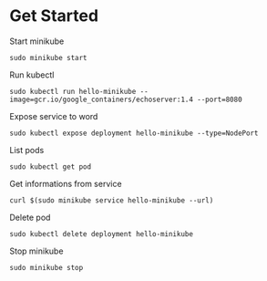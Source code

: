 # Get Started

Start minikube

```/bin/bash
sudo minikube start
```

Run kubectl

```/bin/bash
sudo kubectl run hello-minikube --image=gcr.io/google_containers/echoserver:1.4 --port=8080
```

Expose service to word

```/bin/bash
sudo kubectl expose deployment hello-minikube --type=NodePort
```

List pods

```/bin/bash
sudo kubectl get pod
```

Get informations from service

```/bin/bash
curl $(sudo minikube service hello-minikube --url)
```

Delete pod

```/bin/bash
sudo kubectl delete deployment hello-minikube 
```

Stop minikube

```/bin/bash
sudo minikube stop
```